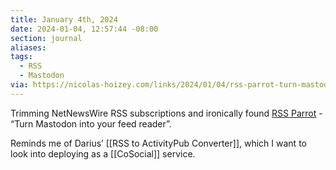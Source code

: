 ```yaml
---
title: January 4th, 2024
date: 2024-01-04, 12:57:44 -08:00
section: journal
aliases: 
tags:
  - RSS
  - Mastodon
via: https://nicolas-hoizey.com/links/2024/01/04/rss-parrot-turn-mastodon-into-your-feed-reader/
---
```

Trimming NetNewsWire RSS subscriptions and ironically found [RSS Parrot](https://rss-parrot.net/) - “Turn Mastodon into your feed reader”.

Reminds me of Darius’ [[RSS to ActivityPub Converter]], which I want to look into deploying as a [[CoSocial]] service.